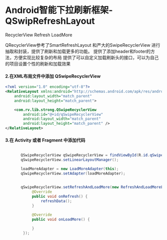 # Android智能下拉刷新框架-QSwipRefreshLayout
RecyclerView Refresh LoadMore

QRecyclerView参考了SmartRefreshLayout 和严大的SwipeRecyclerView 进行抽取和封装，提供了刷新和加载更多的功能。
提供了添加header和footer的方法，方便实现比较复杂的布局
提供了可以自定义加载刷新头的接口，可以为自己的项目设置个性的刷新和加载效果
 
#### 2.在XML布局文件中添加 QSwipeRecyclerView
```xml
<?xml version="1.0" encoding="utf-8"?>
<RelativeLayout xmlns:android="http://schemas.android.com/apk/res/android"
    android:layout_width="match_parent"
    android:layout_height="match_parent">

    <com.rv.lib.strong.QSwipeRecyclerView
        android:id="@+id/qSwipeRecyclerView"
        android:layout_width="match_parent"
        android:layout_height="match_parent" />
</RelativeLayout>
```

#### 3.在 Activity 或者 Fragment 中添加代码
```java

       QSwipeRecyclerView qSwipeRecyclerView = findViewById(R.id.qSwipeRecyclerView);
       qSwipeRecyclerView.setLinearLayoutManager();

       loadMoreAdapter = new LoadMoreAdapter(this);
       qSwipeRecyclerView.setAdapter(loadMoreAdapter);
        
        
       qSwipeRecyclerView.setRefreshAndLoadMore(new RefreshAndLoadMoreListener() {
            @Override
            public void onRefresh() {
                refreshData();
            }

            @Override
            public void onLoadMore() {
            
            }
        });
```
